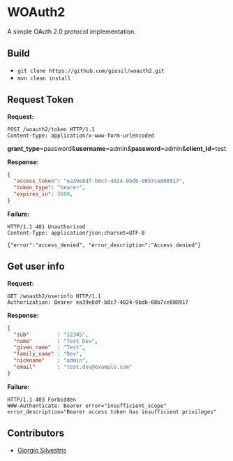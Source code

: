 # WOAuth2

A simple OAuth 2.0 protocol implementation.

## Build

- `git clone https://github.com/giosil/woauth2.git`
- `mvn clean install`

## Request Token

**Request:**

```
POST /woauth2/token HTTP/1.1
Content-type: application/x-www-form-urlencoded
```

**grant_type**=password&**username**=admin&**password**=admin&**client_id**=test

**Response:**

```json
{
  "access_token": "ea39e8df-b8c7-4024-9bdb-08b7ce808917",
  "token_type": "bearer",
  "expires_in": 3600,
}
```


**Failure:**

```
HTTP/1.1 401 Unauthorized
Content-Type: application/json;charset=UTF-8

{"error":"access_denied", "error_description":"Access denied"}
```


## Get user info

**Request:**

```
GET /woauth2/userinfo HTTP/1.1
Authorization: Bearer ea39e8df-b8c7-4024-9bdb-08b7ce808917
```

**Response:**

```json
{
  "sub"         : "12345",
  "name"        : "Test Dev",
  "given_name"  : "Test",
  "family_name" : "Dev",
  "nickname"    : "admin",
  "email"       : "test.dev@example.com"
}
```

**Failure:**

```
HTTP/1.1 403 Forbidden
WWW-Authenticate: Bearer error="insufficient_scope" error_description="Bearer access token has insufficient privileges"
```

## Contributors

* [Giorgio Silvestris](https://github.com/giosil)
